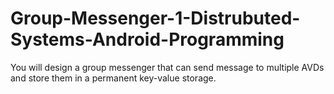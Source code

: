 # Group-Messenger-1-Distrubuted-Systems-Android-Programming

You will design a group messenger that can send message to multiple AVDs and store them in a permanent key-value storage.
